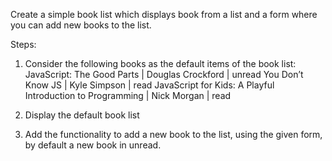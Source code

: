 Create a simple book list which displays book from a list and a form where you can add new books to the list.

Steps: 
1. Consider the following books as the default items of the book list:
    JavaScript: The Good Parts | Douglas Crockford | unread
    You Don’t Know JS | Kyle Simpson | read
    JavaScript for Kids: A Playful Introduction to Programming | Nick Morgan | read

2. Display the default book list


3. Add the functionality to add a new book to the list, using the given form, by default a new book in unread.

